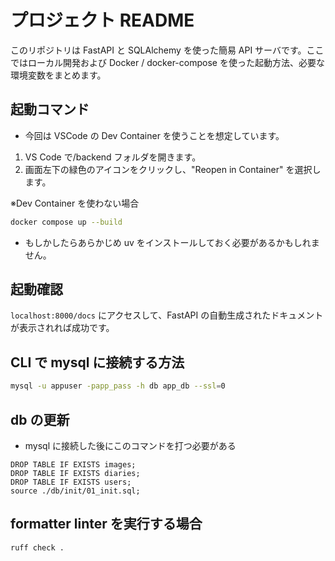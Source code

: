 # プロジェクト README

このリポジトリは FastAPI と SQLAlchemy を使った簡易 API サーバです。ここではローカル開発および Docker / docker-compose を使った起動方法、必要な環境変数をまとめます。

## 起動コマンド

- 今回は VSCode の Dev Container を使うことを想定しています。

1. VS Code で/backend フォルダを開きます。
2. 画面左下の緑色のアイコンをクリックし、"Reopen in Container" を選択します。

※Dev Container を使わない場合

```bash
docker compose up --build
```

- もしかしたらあらかじめ uv をインストールしておく必要があるかもしれません。

## 起動確認

`localhost:8000/docs` にアクセスして、FastAPI の自動生成されたドキュメントが表示されれば成功です。

## CLI で mysql に接続する方法

```bash
mysql -u appuser -papp_pass -h db app_db --ssl=0
```

## db の更新

- mysql に接続した後にこのコマンドを打つ必要がある

```mysql
DROP TABLE IF EXISTS images;
DROP TABLE IF EXISTS diaries;
DROP TABLE IF EXISTS users;
source ./db/init/01_init.sql;
```

## formatter linter を実行する場合

```
ruff check .
```
